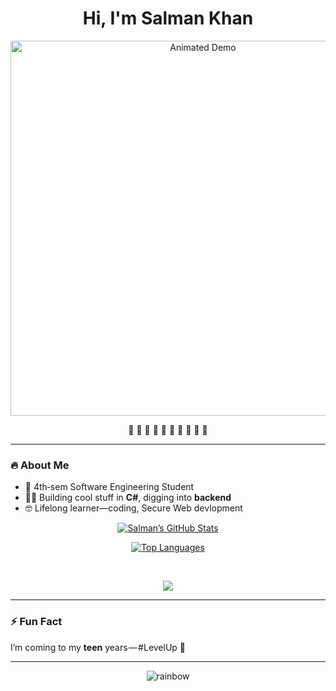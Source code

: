 <h1 align="center">Hi, I'm Salman Khan</h1>

<p align="center">
  <a href="https://youtu.be/your-demo-video">
    <img src="https://media.giphy.com/media/3o7aD2saalBwwftBIY/giphy.gif" alt="Animated Demo" width="600"/>
  </a>
</p>

<p align="center">
  🌈 🌈 🌈 🌈 🌈 🌈 🌈 🌈 🌈 🌈
</p>

---

### 🔥 About Me
- 🎯 4th‑sem Software Engineering Student  
- 👨‍💻 Building cool stuff in **C#**, digging into **backend**  
- 🤓 Lifelong learner—coding, Secure Web devlopment  

<p align="center"> 
  <a href="https://github-readme-stats.vercel.app/api?username=Salman-Sensei&show_icons=true&theme=dark">
    <img src="https://github-readme-stats.vercel.app/api?username=Salman-Sensei&show_icons=true&theme=dark" alt="Salman’s GitHub Stats" />
  </a>
</p>

<p align="center"> 
  <a href="https://github-readme-stats.vercel.app/api/top-langs/?username=Salman-Sensei&theme=dark">
    <img src="https://github-readme-stats.vercel.app/api/top-langs/?username=Salman-Sensei&theme=dark" alt="Top Languages" />
  </a>
</p>

<br>

<p align="center">
  <a href="https://skillicons.dev">
    <img src="https://skillicons.dev/icons?i=c,cpp,py,ubuntu,linux,cs,dotnet,java,figma,html,css,tailwind,js,mysql,mongodb" />
  </a>
</p>

---

### ⚡ Fun Fact  
I’m coming to my **teen** years — #LevelUp 🚀

---

<p align="center">
  <img src="https://raw.githubusercontent.com/Ileriayo/markdown-badges/master/dist/badges/rainbow.svg" alt="rainbow" />
</p>

